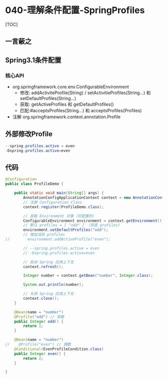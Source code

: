 # 040-理解条件配置-SpringProfiles

[TOC]

## 一言蔽之



## Spring3.1条件配置

### 核心API

- org.springframework.core.env.ConfigurableEnvironment
  - 修改: addActiviteProfile(String) / setActivitieProfiles(String...) 和 setDefaultProfiles(String...)
  - 获取: getActiveProfiles 和 getDefaultProfiles()
  - 匹配:#acceptsProfiles(String...) 和 acceptsProfiles(Profiles)
-  注解  org.springframework.context.annotation.Profile

##  外部修改Profile

```java
--spring.profiles.active = even
-Dspring.profiles.active=even
```

## 代码

```java
@Configuration
public class ProfileDemo {

    public static void main(String[] args) {
        AnnotationConfigApplicationContext context = new AnnotationConfigApplicationContext();
        // 注册 Configuration Class
        context.register(ProfileDemo.class);

        // 获取 Environment 对象（可配置的）
        ConfigurableEnvironment environment = context.getEnvironment();
        // 默认 profiles = [ "odd" ] （兜底 profiles)
        environment.setDefaultProfiles("odd");
        // 增加活跃 profiles
//        environment.addActiveProfile("even");

        // --spring.profiles.active = even
        // -Dspring.profiles.active=even

        // 启动 Spring 应用上下文
        context.refresh();

        Integer number = context.getBean("number", Integer.class);

        System.out.println(number);

        // 关闭 Spring 应用上下文
        context.close();
    }

    @Bean(name = "number")
    @Profile("odd") // 奇数
    public Integer odd() {
        return 1;
    }

    @Bean(name = "number")
//    @Profile("even") // 偶数
    @Conditional(EvenProfileCondition.class)
    public Integer even() {
        return 2;
    }

}
```

